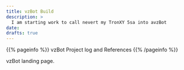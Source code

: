 ```yaml
---
title: vzBot Build
description: >
  I am starting work to call nevert my TronXY 5sa into avzBot 
date: 
drafts: true
---
```


{{% pageinfo %}}
vzBot Project log and References 
{{% /pageinfo %}}

vzBot landing page.
